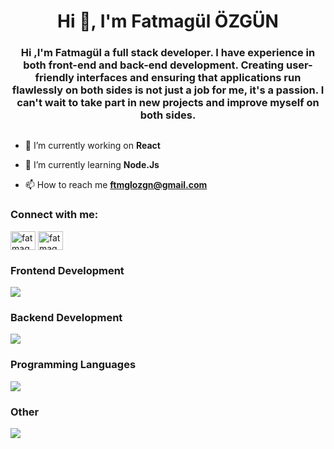 <h1 align="center">Hi 👋, I'm Fatmagül ÖZGÜN</h1>
<h3 align="center">Hi ,I'm Fatmagül a full stack developer. I have experience in both front-end and back-end development. Creating user-friendly interfaces and ensuring that applications run flawlessly on both sides is not just a job for me, it's a passion. I can't wait to take part in new projects and improve myself on both sides.</h3>




<p align="left"> <a href="https://twitter.com/" target="blank"><img src="https://img.shields.io/twitter/follow/?logo=twitter&style=for-the-badge" alt="" /></a> </p>

- 🔭 I’m currently working on **React**

- 🌱 I’m currently learning **Node.Js**

- 📫 How to reach me **ftmglozgn@gmail.com**

<h3 align="left">Connect with me:</h3>
<p align="left">
<a href="https://linkedin.com/in/fatmagül özgün" target="blank"><img align="center" src="https://raw.githubusercontent.com/rahuldkjain/github-profile-readme-generator/master/src/images/icons/Social/linked-in-alt.svg" alt="fatmagül özgün" height="30" width="40" /></a>
<a href="https://instagram.com/fatmagullozgun" target="blank"><img align="center" src="https://raw.githubusercontent.com/rahuldkjain/github-profile-readme-generator/master/src/images/icons/Social/instagram.svg" alt="fatmagullozgun" height="30" width="40" /></a>
</p>

### Frontend Development
<p align="start">
   <a href="https://www.linkedin.com/in/fatmagulozgun/">
    <img src="https://skillicons.dev/icons?i=html,css,bootstrap,react,nextjs" />
  </a>
</p>

### Backend Development
<p align="start">
  <a href="https://www.linkedin.com/in/fatmagulozgun/">
    <img src="https://skillicons.dev/icons?i=nodejs" />
  </a>
</p>

### Programming Languages
<p align="start">
  <a href="https://www.linkedin.com/in/fatmagulozgun/">
    <img src="https://skillicons.dev/icons?i=cs,js,java,python" />
  </a>
</p>

### Other
<p align="start">
  <a href="https://www.linkedin.com/in/fatmagulozgun/">
    <img src="https://skillicons.dev/icons?i=git,mysql" />
  </a>
</p>

